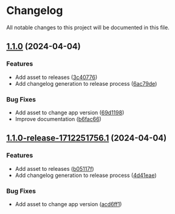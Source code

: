 # Changelog

All notable changes to this project will be documented in this file.

## [1.1.0](https://github.com/esvasileva/semantic-extended/compare/v1.0.0...v1.1.0) (2024-04-04)


### Features

* Add asset to releases ([3c40776](https://github.com/esvasileva/semantic-extended/commit/3c40776567fe8af09bad54bb9c168ec890572648))
* Add changelog generation to release process ([6ac79de](https://github.com/esvasileva/semantic-extended/commit/6ac79de72060ef7299d82aac89c73352408c3b3e))


### Bug Fixes

* Add asset to change app version ([69d1198](https://github.com/esvasileva/semantic-extended/commit/69d1198f3d51f0c5c1e73607814cd159d09ce3ea))
* Improve documentation ([b6fac66](https://github.com/esvasileva/semantic-extended/commit/b6fac66094500854321cdd222310f43eb831ac02))

## [1.1.0-release-1712251756.1](https://github.com/esvasileva/semantic-extended/compare/v1.0.0...v1.1.0-release-1712251756.1) (2024-04-04)


### Features

* Add asset to releases ([b05117f](https://github.com/esvasileva/semantic-extended/commit/b05117f73f531c6a1de682990f62c9677eb60c47))
* Add changelog generation to release process ([4d41eae](https://github.com/esvasileva/semantic-extended/commit/4d41eaeb58b35f22e1056073e333df73df911e30))


### Bug Fixes

* Add asset to change app version ([acd6ff1](https://github.com/esvasileva/semantic-extended/commit/acd6ff1257f9dd17a447686390c646db90a34387))
